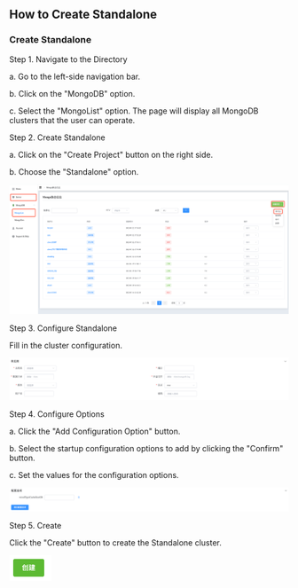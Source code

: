## How to Create Standalone

### Create Standalone

Step 1. Navigate to the Directory

a. Go to the left-side navigation bar.

b. Click on the "MongoDB" option.

c. Select the "MongoList" option. The page will display all MongoDB clusters that the user can operate.

Step 2. Create Standalone

a. Click on the "Create Project" button on the right side.

b. Choose the "Standalone" option.

![image-20220725094213026](../../../images/whalealPlatformImages/HowToCreateStandalone1.png)

Step 3. Configure Standalone

Fill in the cluster configuration.

![image-20220725094316266](../../../images/whalealPlatformImages/HowToCreateStandalone2.png)

Step 4. Configure Options

a. Click the "Add Configuration Option" button.

b. Select the startup configuration options to add by clicking the "Confirm" button.

c. Set the values for the configuration options.

![image-20220725094331023](../../../images/whalealPlatformImages/HowToCreateStandalone3.png)

Step 5. Create

Click the "Create" button to create the Standalone cluster.

![image-20220725094342747](../../../images/whalealPlatformImages/HowToCreateStandalone4.png)